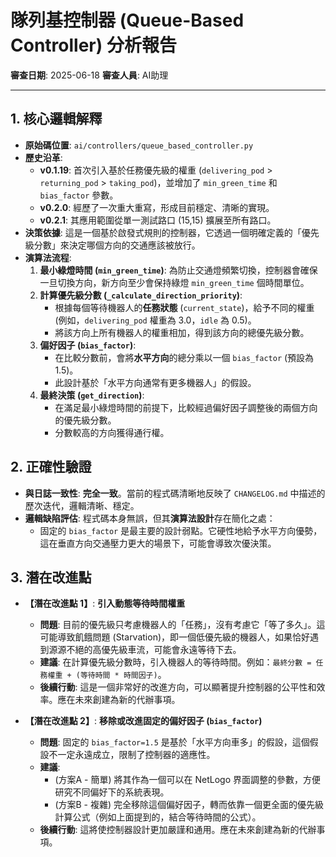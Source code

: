 # 隊列基控制器 (Queue-Based Controller) 分析報告

**審查日期**: 2025-06-18
**審查人員**: AI助理

---

## 1. 核心邏輯解釋

- **原始碼位置**: `ai/controllers/queue_based_controller.py`
- **歷史沿革**:
    - **v0.1.19**: 首次引入基於任務優先級的權重 (`delivering_pod` > `returning_pod` > `taking_pod`)，並增加了 `min_green_time` 和 `bias_factor` 參數。
    - **v0.2.0**: 經歷了一次重大重寫，形成目前穩定、清晰的實現。
    - **v0.2.1**: 其應用範圍從單一測試路口 (15,15) 擴展至所有路口。
- **決策依據**: 這是一個基於啟發式規則的控制器，它透過一個明確定義的「優先級分數」來決定哪個方向的交通應該被放行。
- **演算法流程**:
    1. **最小綠燈時間 (`min_green_time`)**: 為防止交通燈頻繁切換，控制器會確保一旦切換方向，新方向至少會保持綠燈 `min_green_time` 個時間單位。
    2. **計算優先級分數 (`_calculate_direction_priority`)**:
        - 根據每個等待機器人的**任務狀態** (`current_state`)，給予不同的權重 (例如，`delivering_pod` 權重為 3.0，`idle` 為 0.5)。
        - 將該方向上所有機器人的權重相加，得到該方向的總優先級分數。
    3. **偏好因子 (`bias_factor`)**:
        - 在比較分數前，會將**水平方向**的總分乘以一個 `bias_factor` (預設為 1.5)。
        - 此設計基於「水平方向通常有更多機器人」的假設。
    4. **最終決策 (`get_direction`)**:
        - 在滿足最小綠燈時間的前提下，比較經過偏好因子調整後的兩個方向的優先級分數。
        - 分數較高的方向獲得通行權。

## 2. 正確性驗證

- **與日誌一致性**: **完全一致**。當前的程式碼清晰地反映了 `CHANGELOG.md` 中描述的歷次迭代，邏輯清晰、穩定。
- **邏輯缺陷評估**: 程式碼本身無誤，但其**演算法設計**存在簡化之處：
    - 固定的 `bias_factor` 是最主要的設計弱點。它硬性地給予水平方向優勢，這在垂直方向交通壓力更大的場景下，可能會導致次優決策。

## 3. 潛在改進點

- **【潛在改進點 1】**: **引入動態等待時間權重**
    - **問題**: 目前的優先級只考慮機器人的「任務」，沒有考慮它「等了多久」。這可能導致飢餓問題 (Starvation)，即一個低優先級的機器人，如果恰好遇到源源不絕的高優先級車流，可能會永遠等待下去。
    - **建議**: 在計算優先級分數時，引入機器人的等待時間。例如：`最終分數 = 任務權重 + (等待時間 * 時間因子)`。
    - **後續行動**: 這是一個非常好的改進方向，可以顯著提升控制器的公平性和效率。應在未來創建為新的代辦事項。

- **【潛在改進點 2】**: **移除或改進固定的偏好因子 (`bias_factor`)**
    - **問題**: 固定的 `bias_factor=1.5` 是基於「水平方向車多」的假設，這個假設不一定永遠成立，限制了控制器的適應性。
    - **建議**:
        - (方案A - 簡單) 將其作為一個可以在 NetLogo 界面調整的參數，方便研究不同偏好下的系統表現。
        - (方案B - 複雜) 完全移除這個偏好因子，轉而依靠一個更全面的優先級計算公式（例如上面提到的，結合等待時間的公式）。
    - **後續行動**: 這將使控制器設計更加嚴謹和通用。應在未來創建為新的代辦事項。 
